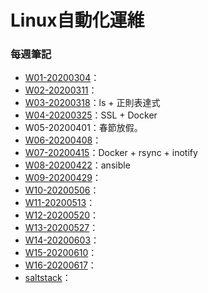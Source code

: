 # Linux自動化運維
### 每週筆記
* [W01-20200304](https://github.com/linjiachi/Linux_note/blob/108-2/Weekly_Note/W01-20200304.md)：
* [W02-20200311](https://github.com/linjiachi/Linux_note/blob/108-2/Weekly_Note/W02-20200311.md)：
* [W03-20200318](https://github.com/linjiachi/Linux_note/blob/108-2/Weekly_Note/W03-20200318.md)：ls + 正則表達式
* [W04-20200325](https://github.com/linjiachi/Linux_note/blob/108-2/Weekly_Note/W04-20200325.md)：SSL + Docker
* W05-20200401：春節放假。
* [W06-20200408](https://github.com/linjiachi/Linux_note/blob/108-2/Weekly_Note/W06-20200408.md)：
* [W07-20200415](https://github.com/linjiachi/Linux_note/blob/108-2/Weekly_Note/W07-20200415.md)：Docker + rsync + inotify
* [W08-20200422](https://github.com/linjiachi/Linux_note/blob/108-2/Weekly_Note/W08-20200622.md)：ansible
* [W09-20200429](https://github.com/linjiachi/Linux_note/blob/108-2/Weekly_Note/W09-20200429.md)：
* [W10-20200506](https://github.com/linjiachi/Linux_note/blob/108-2/Weekly_Note/W10-20200506.md)：
* [W11-20200513](https://github.com/linjiachi/Linux_note/blob/108-2/Weekly_Note/W11-20200513.md)：
* [W12-20200520](https://github.com/linjiachi/Linux_note/blob/108-2/Weekly_Note/W12-20200520.md)：
* [W13-20200527](https://github.com/linjiachi/Linux_note/blob/108-2/Weekly_Note/W13-20200527.md)：
* [W14-20200603](https://github.com/linjiachi/Linux_note/blob/108-2/Weekly_Note/W14-20200603.md)：
* [W15-20200610](https://github.com/linjiachi/Linux_note/blob/108-2/Weekly_Note/W15-20200610.md)：
* [W16-20200617](https://github.com/linjiachi/Linux_note/blob/108-2/Weekly_Note/W16-20200617.md)：
* [saltstack](https://github.com/linjiachi/Linux_note/blob/108-2/Weekly_Note/saltstack_project.md)： 
